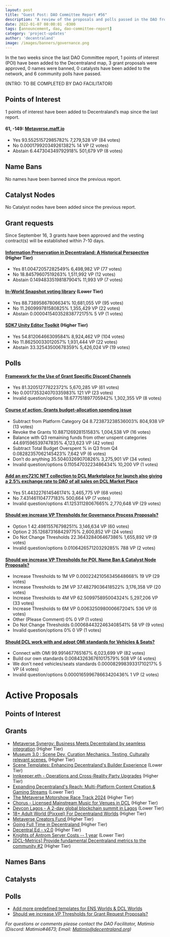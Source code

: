 ```yaml
---
layout: post
title: "Guest Post: DAO Committee Report #56"
description: "A review of the proposals and polls passed in the DAO from September 16 through September 30".
date: 2022-01-07 00:00:01 -0300
tags: [announcement, dao, dao-committee-report]
category: 'project-updates'
author: 'decentraland'
image: /images/banners/governance.png
---
```


In the two weeks since the last DAO Committee report, 1 points of interest (POI) have been added to the Decentraland map, 3 grant proposals were approved, 0 names were banned, 0 catalysts have been added to the network, and 6 community polls have passed.

(INTRO: TO BE COMPLETED BY DAO FACILITATOR)

## Points of Interest
1 points of interest have been added to Decentraland’s map since the last report.


#### 61, -149: [Metaverse.maff.io](https://governance.decentraland.org/proposal/?id=b6b097a0-570a-11ee-9d11-698f2d12cd46)

* Yes 93.55251572985782% 7,279,528 VP (84 votes)
* No 0.000179920349261382% 14 VP (2 votes)
* Abstain 6.447304349792918% 501,679 VP (8 votes)


## Name Bans

No names have been banned since the previous report.

## Catalyst Nodes
No Catalyst nodes have been added since the previous report.


## Grant requests
Since September 16, 3 grants have been approved and the vesting contract(s) will be established within 7-10 days.


#### [Information Preservation in Decentraland: A Historical Perspective](https://governance.decentraland.org/proposal/?id=1740a740-4db0-11ee-beb5-696f9c967b67) (Higher Tier)

* Yes 81.00472057282549% 6,498,982 VP (77 votes)
* No 18.84579607519263% 1,511,992 VP (12 votes)
* Abstain 0.14948335198187904% 11,993 VP (7 votes)


#### [In-World Snapshot voting library](https://governance.decentraland.org/proposal/?id=c96c3830-4d4c-11ee-beb5-696f9c967b67) (Lower Tier)

* Yes 88.73895867806634% 10,681,055 VP (95 votes)
* No 11.260999781580825% 1,355,429 VP (22 votes)
* Abstain 0.000041540352838772175% 5 VP (1 votes)


#### [SDK7 Unity Editor Toolkit](https://governance.decentraland.org/proposal/?id=122c02b0-4b38-11ee-8dc1-47e81c0c49b1) (Higher Tier)

* Yes 54.81206466309584% 8,924,462 VP (104 votes)
* No 11.86250033012057% 1,931,444 VP (22 votes)
* Abstain 33.32543500678359% 5,426,024 VP (19 votes)


## Polls

#### [Framework for the Use of Grant Specific Discord Channels](https://governance.decentraland.org/proposal/?id=8f11a9f0-5a7f-11ee-bb9c-d17d31c9a226)

* Yes 81.32051277822372% 5,670,285 VP (61 votes)
* No 0.001735324070335983% 121 VP (23 votes)
* Invalid question/options 18.677751897705942% 1,302,355 VP (8 votes)


#### [Course of action: Grants budget-allocation spending issue](https://governance.decentraland.org/proposal/?id=3f15ca70-5981-11ee-b4bc-8bf7c008c0e1)

* Subtract from Platform Category Q4 8.723873238536003% 804,938 VP (13 votes)
* Revoke the Grants 10.887126928151583% 1,004,538 VP (16 votes)
* Balance with Q3 remaining funds from other unspent categories 44.691596539747835% 4,123,623 VP (42 votes)
* Subtract Total Budget Overspent % in Q3 from Q4 0.08282357062145423% 7,642 VP (6 votes)
* Don’t do anything 35.50403269070826% 3,275,901 VP (34 votes)
* Invalid question/options 0.11054703223486434% 10,200 VP (1 votes)


#### [Add an erc721C NFT collection to DCL Marketplace for launch also giving a 2.5% exchange rate to DAO of all sales on DCL Market Place](https://governance.decentraland.org/proposal/?id=96223140-5572-11ee-9f04-6f45955e15fe)

* Yes  51.443227614546174% 3,465,775 VP (68 votes)
* No 7.431461104777183% 500,664 VP (7 votes)
* Invalid question/options 41.12531128067665% 2,770,648 VP (29 votes)


#### [Should we increase VP Thresholds for Governance Process Proposals?](https://governance.decentraland.org/proposal/?id=21a0f560-5552-11ee-9f04-6f45955e15fe)

* Option 1 42.49815576798251% 3,146,634 VP (60 votes)
* Option 2 35.126873168429775% 2,600,852 VP (24 votes)
* Do Not Change Thresholds 22.364328406467386% 1,655,892 VP (9 votes)
* Invalid question/options 0.010642657120329285% 788 VP (2 votes)


#### [Should we increase VP Thresholds for POI, Name Ban &amp; Catalyst Node Proposals?](https://governance.decentraland.org/proposal/?id=88d94370-5144-11ee-a817-7dc33a6da5df)

* Increase Thresholds to 1M VP 0.00022421056345648668% 19 VP (29 votes)
* Increase Thresholds to 2M VP 37.48279036418522% 3,176,358 VP (20 votes)
* Increase Thresholds to 4M VP 62.509975895004324% 5,297,206 VP (33 votes)
* Increase Thresholds to 6M VP 0.006325098000667204% 536 VP (6 votes)
* Other (Please Comment) 0% 0 VP (1 votes)
* Do Not Change Thresholds 0.0006844322463408541% 58 VP (9 votes)
* Invalid question/options 0% 0 VP (1 votes)


#### [Should DCL work with and adopt OMI standards for Vehicles &amp; Seats?](https://governance.decentraland.org/proposal/?id=40a4fcd0-50f8-11ee-9f62-6f6b8dcdef9a)

* Connect with OMI 99.991467765167% 6,023,699 VP (82 votes)
* Build our own standards 0.008432636761017579% 508 VP (4 votes)
* We don&#39;t need vehicles/seats standards 0.00008299839331710217% 5 VP (4 votes)
* Invalid question/options 0.000016599678663420436% 1 VP (2 votes)



# Active Proposals

## Points of Interest


## Grants

* [Metaverse Synergy: Business Meets Decentraland by seamless integration](https://governance.decentraland.org/proposal/?id=bbb31760-6a23-11ee-8137-9b16241861c5) (Higher Tier)
* [Museum 3.0 : Scene Dev, Curation Mechanics, Testing, Culturally relevant scenes.](https://governance.decentraland.org/proposal/?id=ecbd7830-6787-11ee-badc-c701988a02c8) (Higher Tier)
* [Scene Templates: Enhancing Decentraland&#39;s Builder Experience](https://governance.decentraland.org/proposal/?id=e33274b0-66e6-11ee-87b3-f900571865e7) (Lower Tier)
* [Innkeeper.eth - Operations and Cross-Reality Party Upgrades](https://governance.decentraland.org/proposal/?id=b136bb90-648b-11ee-a1c9-233702efe10a) (Higher Tier)
* [Expanding Decentraland&#39;s Reach: Multi-Platform Content Creation &amp; Gaming Streams](https://governance.decentraland.org/proposal/?id=30b8d030-63db-11ee-bdee-ad8cf906eee0) (Lower Tier)
* [The Metaverse Motorshow Race Track 2024](https://governance.decentraland.org/proposal/?id=6dfe5a60-6222-11ee-921b-3b664a734355) (Higher Tier)
* [Chorus - Licensed Mainstream Music for Venues in DCL](https://governance.decentraland.org/proposal/?id=a34e8b20-620b-11ee-921b-3b664a734355) (Higher Tier)
* [Devcon Lagos - A 2-day global blockchain summit in Lagos](https://governance.decentraland.org/proposal/?id=f698db60-61e2-11ee-921b-3b664a734355) (Lower Tier)
* [18+ Adult World (Pixxxel) For Decentraland Worlds](https://governance.decentraland.org/proposal/?id=3b5cc790-6178-11ee-b14c-4954da90424e) (Higher Tier)
* [Metaverse Creators Fund ](https://governance.decentraland.org/proposal/?id=687db400-615f-11ee-b14c-4954da90424e) (Higher Tier)
* [Going Full Time in Decentraland ](https://governance.decentraland.org/proposal/?id=8fa7dc40-611e-11ee-b14c-4954da90424e) (Higher Tier)
* [Decentral Ed - v2.0](https://governance.decentraland.org/proposal/?id=4e3914f0-60cd-11ee-b14c-4954da90424e) (Higher Tier)
* [Knights of Antrom Server Costs -- 1 year](https://governance.decentraland.org/proposal/?id=40d39160-6063-11ee-af3f-d9f6b00b3bf3) (Lower Tier)
* [[DCL-Metrics] Provide fundamental Decentraland metrics to the community #2](https://governance.decentraland.org/proposal/?id=87fa6ad0-605b-11ee-af3f-d9f6b00b3bf3) (Higher Tier)

## Names Bans


## Catalysts


## Polls

* [Add more predefined templates for ENS Worlds &amp; DCL Worlds](https://governance.decentraland.org/proposal/?id=4682d3d0-6a24-11ee-8137-9b16241861c5)
* [Should we increase VP Thresholds for Grant Request Proposals?](https://governance.decentraland.org/proposal/?id=40a23d70-6790-11ee-badc-c701988a02c8)

*For questions or comments please contact the DAO Facilitator, Matimio (Discord: Matimio#4673; Email: [Matimio@decentraland.org](mailto:Matimio@decentraland.org))*